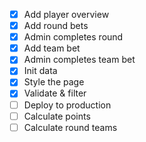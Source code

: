 - [x] Add player overview
- [x] Add round bets
- [x] Admin completes round
- [x] Add team bet
- [x] Admin completes team bet
- [x] Init data
- [x] Style the page
- [x] Validate & filter
- [ ] Deploy to production
- [ ] Calculate points
- [ ] Calculate round teams
